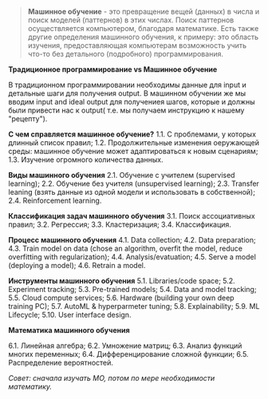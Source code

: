 > **Машинное обучение** - это превращение вещей (данных) в числа и поиск моделей (паттернов) в этих числах.
> Поиск паттернов осуществляется компьютером, благодаря математике.
> Есть также другие определения машинного обучения, к примеру: это область изучения, предоставляющая компьютерам возможность учить что-то без детального (подробного) программирования.

**Традиционное программирование vs Машинное обучение**

В традиционном программировании необходимы данные для input и детальные шаги для получения output.
В машинном обучении же мы вводим input and ideal output для получениея шагов, которые и должны были привести нас к output( т.е. мы получаем инструкцию к нашему "рецепту"). 

**С чем справляется машинное обучение?**
1.1. С проблемами, у которых длинный список правил;
1.2. Продолжительные изменения оеружающей среды: машинное обучение может адаптироваться к новым сценариям;
1.3. Изучение огромного количества данных.

**Виды машинного обучения**
2.1. Обучение с учителем (supervised learning);
2.2. Обучение без учителя (unsupervised learning);
2.3. Transfer leaning (взять данные из одной модели и использовать в собственной);
2.4. Reinforcement learning.

**Классификация задач машинного обучения**
3.1. Поиск ассоциативных правил;
3.2. Регрессия;
3.3. Кластеризация;
3.4. Классификация.

**Процесс машинного обучения**
4.1. Data collection;
4.2. Data preparation;
4.3. Train model on data (chose an algorithm, overfit the model, reduce overfitting with regularization);
4.4. Analysis/evatuation;
4.5. Serve a model (deploying a model);
4.6. Retrain a model.

**Инструменты машинного обучения**
5.1. Libraries/code space;
5.2. Experiment tracking;
5.3. Pre-trained models;
5.4. Data and model tracking;
5.5. Cloud compute services;
5.6. Hardware (building your own deep training PC);
5.7. AutoML & hyperparmeter tuning;
5.8. Explainability;
5.9. ML Lifecycle;
5.10. User interface design.

**Математика машинного обучения**

6.1. Линейная алгебра;
6.2. Умножение матриц;
6.3. Анализ функций многих переменных;
6.4. Дифференцирование сложной функции;
6.5. Распределение вероятностей.

*Совет: сначала изучать МО, потом по мере необходимости математику.*
